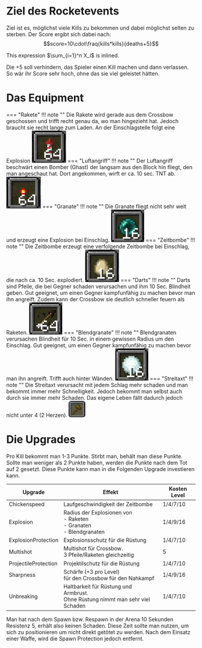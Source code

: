 # Ziel des Rocketevents
Ziel ist es, möglichst viele Kills zu bekommen und dabei möglichst selten zu sterben. Der Score ergibt sich dabei nach:
$$score=10\cdot\fraq{kills*kills}{deaths+5}$$

This expression $\sum_{i=1}^n X_i$ is inlined.

Die +5 soll verhindern, das Spieler einen Kill machen und dann verlassen. So wär ihr Score sehr hoch, ohne das sie viel geleistet hätten.


# Das Equipment
=== "Rakete"
    !!! note ""
        Die Rakete wird gerade aus dem Crossbow geschossen und trifft recht genau da, wo man hingezieht hat. Jedoch braucht sie recht lange zum Laden. An der Einschlagstelle folgt eine Explosion
    ![Rakete](/assets/images/rocketevent/rakete.png)
=== "Luftangriff"
    !!! note ""
        Der Luftangriff beschwärt einen Bomber (Ghast) der langsam aus den Block hin fliegt, den man angeschaut hat. Dort angekommen, wirft er ca. 10 sec. TNT ab.
    ![airattack](/assets/images/rocketevent/luftangriff.png)
=== "Granate"
    !!! note ""
        Die Granate fliegt nicht sehr weit und erzeugt eine Explosion bei Einschlag.
    ![grenade](/assets/images/rocketevent/granate.png)
=== "Zeitbombe"
    !!! note ""
        Die Zeitbombe erzeugt eine verfolgende Zeitbombe bei Einschlag, die nach ca. 10 Sec. explodiert.
    ![timebomb](/assets/images/rocketevent/zeitbombe.png)
=== "Darts"
    !!! note ""
        Darts sind Pfeile, die bei Gegner schaden verursachen und ihm 10 Sec. Blindheit geben. Gut geeignet, um einen Gegner kampfunfähig zu machen bevor man ihn angreift. Zudem kann der Crossbow sie deutlich schneller feuern als Raketen.
    ![darts](/assets/images/rocketevent/darts.png)
=== "Blendgranate"
    !!! note ""
        Blendgranaten verursachen Blindheit für 10 Sec. in einem gewissen Radius um den Einschlag. Gut geeignet, um einen Gegner kampfunfähig zu machen bevor man ihn angreift. Trifft auch hinter Wänden.
    ![blindegrenade](/assets/images/rocketevent/blendgranate.png)
=== "Streitaxt"
    !!! note ""
        Die Streitaxt verursacht mit jedem Schlag mehr schaden und man bekommt immer mehr Schnelligkeit. Jedoch bekommt man selbst auch durch sie immer mehr Schaden. Das eigene Leben fällt dadurch jedoch nicht unter 4 (2 Herzen).
    ![streitaxt](/assets/images/rocketevent/streitaxt.png)



# Die Upgrades

Pro Kill bekommt man 1-3 Punkte. Stirbt man, behält man diese Punkte. Sollte man weniger als 2 Punkte haben, werden die Punkte nach dem Tot auf 2 gesetzt. Diese Punkte kann man in die Folgenden Upgrade investieren kann.

| Upgrade              | Effekt                                                                         | Kosten Level   |
|----------------------|--------------------------------------------------------------------------------|----------------|
| Chickenspeed         | Laufgeschwindigkeit der Zeitbombe                                              | 1/4/7/10       |
| Explosion            | Radius der Explosionen von <br/>- Raketen <br/>- Granaten <br/>- Blendgranaten             | 1/4/9/16       |
| ExplosionProtection  | Explosionsschutz für die Rüstung                                               | 1/4/7/10       |
| Multishot            | Multishot für Crossbow. <br/>3 Pfeile/Raketen gleichzeitig                         | 5              |
| ProjectileProtection | Projektilschutz für die Rüstung                                                | 1/4/7/10       |
| Sharpness            | Schärfe (+3 pro Level)<br/> für den Crossbow für den Nahkampf                      | 1/4/9/16       |
| Unbreaking           | Haltbarkeit für Rüstung und Armbrust.<br/>Ohne Rüstung nimmt man sehr viel Schaden | 1/4/7/10       |

Man hat nach dem Spawn bzw. Respawn in der Arena 10 Sekunden Resistenz 5, erhält also keinen Schaden. Diese Zeit sollte man nutzen, um sich zu positionieren um nicht direkt getötet zu werden. Nach dem Einsatz einer Waffe, wird die Spawn Protection jedoch entfernt.
